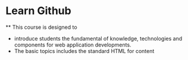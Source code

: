 # Learn Github


** This course is designed to 
- introduce students the fundamental of knowledge, technologies and components for web application developments. 
- The basic topics includes the standard HTML for content 
